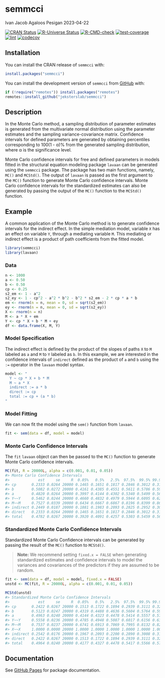 semmcci
================
Ivan Jacob Agaloos Pesigan
2023-04-22

<!-- README.md is generated from README.Rmd. Please edit that file -->
<!-- badges: start -->

[![CRAN
Status](https://www.r-pkg.org/badges/version/semmcci)](https://cran.r-project.org/package=semmcci)
[![R-Universe
Status](https://jeksterslab.r-universe.dev/badges/semmcci)](https://jeksterslab.r-universe.dev)
[![R-CMD-check](https://github.com/jeksterslab/semmcci/workflows/R-CMD-check/badge.svg)](https://github.com/jeksterslab/semmcci/actions)
[![test-coverage](https://github.com/jeksterslab/semmcci/actions/workflows/test-coverage.yaml/badge.svg)](https://github.com/jeksterslab/semmcci/actions/workflows/test-coverage.yaml)
[![lint](https://github.com/jeksterslab/semmcci/actions/workflows/lint.yaml/badge.svg)](https://github.com/jeksterslab/semmcci/actions/workflows/lint.yaml)
[![codecov](https://codecov.io/gh/jeksterslab/semmcci/branch/main/graph/badge.svg?token=KVLUET3DJ6)](https://codecov.io/gh/jeksterslab/semmcci)
<!-- badges: end -->

## Installation

You can install the CRAN release of `semmcci` with:

``` r
install.packages("semmcci")
```

You can install the development version of `semmcci` from
[GitHub](https://github.com/jeksterslab/semmcci) with:

``` r
if (!require("remotes")) install.packages("remotes")
remotes::install_github("jeksterslab/semmcci")
```

## Description

In the Monte Carlo method, a sampling distribution of parameter
estimates is generated from the multivariate normal distribution using
the parameter estimates and the sampling variance-covariance matrix.
Confidence intervals for defined parameters are generated by obtaining
percentiles corresponding to 100(1 - α)% from the generated sampling
distribution, where α is the significance level.

Monte Carlo confidence intervals for free and defined parameters in
models fitted in the structural equation modeling package `lavaan` can
be generated using the `semmcci` package. The package has two main
functions, namely, `MC()` and `MCStd()`. The output of `lavaan` is
passed as the first argument to the `MC()` function to generate Monte
Carlo confidence intervals. Monte Carlo confidence intervals for the
standardized estimates can also be generated by passing the output of
the `MC()` function to the `MCStd()` function.

## Example

A common application of the Monte Carlo method is to generate confidence
intervals for the indirect effect. In the simple mediation model,
variable `X` has an effect on variable `Y`, through a mediating variable
`M`. This mediating or indirect effect is a product of path coefficients
from the fitted model.

``` r
library(semmcci)
library(lavaan)
```

### Data

``` r
n <- 1000
a <- 0.50
b <- 0.50
cp <- 0.25
s2_em <- 1 - a^2
s2_ey <- 1 - cp^2 - a^2 * b^2 - b^2 * s2_em - 2 * cp * a * b
em <- rnorm(n = n, mean = 0, sd = sqrt(s2_em))
ey <- rnorm(n = n, mean = 0, sd = sqrt(s2_ey))
X <- rnorm(n = n)
M <- a * X + em
Y <- cp * X + b * M + ey
df <- data.frame(X, M, Y)
```

### Model Specification

The indirect effect is defined by the product of the slopes of paths `X`
to `M` labeled as `a` and `M` to `Y` labeled as `b`. In this example, we
are interested in the confidence intervals of `indirect` defined as the
product of `a` and `b` using the `:=` operator in the `lavaan` model
syntax.

``` r
model <- "
  Y ~ cp * X + b * M
  M ~ a * X
  indirect := a * b
  direct := cp
  total := cp + (a * b)
"
```

### Model Fitting

We can now fit the model using the `sem()` function from `lavaan`.

``` r
fit <- sem(data = df, model = model)
```

### Monte Carlo Confidence Intervals

The `fit` `lavaan` object can then be passed to the `MC()` function to
generate Monte Carlo confidence intervals.

``` r
MC(fit, R = 20000L, alpha = c(0.001, 0.01, 0.05))
#> Monte Carlo Confidence Intervals
#>             est     se     R  0.05%   0.5%   2.5%  97.5%  99.5% 99.95%
#> cp       0.2333 0.0264 20000 0.1465 0.1651 0.1817 0.2846 0.3012 0.3165
#> b        0.5082 0.0272 20000 0.4161 0.4385 0.4551 0.5611 0.5786 0.5988
#> a        0.4820 0.0264 20000 0.3997 0.4144 0.4302 0.5340 0.5499 0.5680
#> Y~~Y     0.5462 0.0244 20000 0.4660 0.4832 0.4979 0.5944 0.6095 0.6263
#> M~~M     0.7527 0.0339 20000 0.6434 0.6667 0.6867 0.8196 0.8399 0.8612
#> indirect 0.2449 0.0187 20000 0.1881 0.1983 0.2093 0.2825 0.2952 0.3081
#> direct   0.2333 0.0264 20000 0.1465 0.1651 0.1817 0.2846 0.3012 0.3165
#> total    0.4782 0.0267 20000 0.3920 0.4091 0.4257 0.5303 0.5459 0.5647
```

### Standardized Monte Carlo Confidence Intervals

Standardized Monte Carlo Confidence intervals can be generated by
passing the result of the `MC()` function to `MCStd()`.

> **Note:** We recommend setting `fixed.x = FALSE` when generating
> standardized estimates and confidence intervals to model the variances
> and covariances of the predictors if they are assumed to be random.

``` r
fit <- sem(data = df, model = model, fixed.x = FALSE)
unstd <- MC(fit, R = 20000L, alpha = c(0.001, 0.01, 0.05))
```

``` r
MCStd(unstd)
#> Standardized Monte Carlo Confidence Intervals
#>             est     se     R  0.05%   0.5%   2.5%  97.5%  99.5% 99.95%
#> cp       0.2422 0.0267 20000 0.1513 0.1722 0.1894 0.2939 0.3111 0.3284
#> b        0.5123 0.0247 20000 0.4319 0.4488 0.4636 0.5604 0.5764 0.5932
#> a        0.4963 0.0240 20000 0.4144 0.4323 0.4478 0.5414 0.5557 0.5709
#> Y~~Y     0.5558 0.0236 20000 0.4785 0.4948 0.5087 0.6017 0.6156 0.6320
#> M~~M     0.7537 0.0237 20000 0.6741 0.6913 0.7069 0.7995 0.8132 0.8282
#> X~~X     1.0000 0.0000 20000 1.0000 1.0000 1.0000 1.0000 1.0000 1.0000
#> indirect 0.2542 0.0176 20000 0.1967 0.2093 0.2200 0.2890 0.3008 0.3123
#> direct   0.2422 0.0267 20000 0.1513 0.1722 0.1894 0.2939 0.3111 0.3284
#> total    0.4964 0.0240 20000 0.4177 0.4327 0.4478 0.5417 0.5566 0.5738
```

## Documentation

See [GitHub Pages](https://jeksterslab.github.io/semmcci/index.html) for
package documentation.
